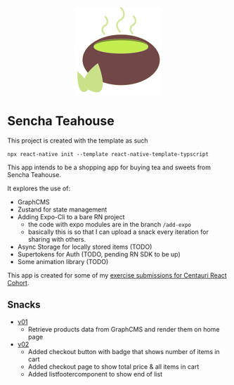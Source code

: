 <div align='center'>
  <img width='200' src='./logo.png' />
</div>

# Sencha Teahouse

This project is created with the template as such
```
npx react-native init --template react-native-template-typscript
```

This app intends to be a shopping app for buying tea and sweets from Sencha Teahouse. 

It explores the use of: 
- GraphCMS
- Zustand for state management
- Adding Expo-Cli to a bare RN project
  - the code with expo modules are in the branch `/add-expo`
  - basically this is so that I can upload a snack every iteration for sharing with others.
- Async Storage for locally stored items (TODO)
- Supertokens for Auth (TODO, pending RN SDK to be up)
- Some animation library (TODO)

This app is created for some of my [exercise submissions for Centauri React Cohort](https://github.com/lyqht/centauri-react-native).
## Snacks

- [v01](https://snack.expo.dev/@lyqht/sencha-teahouse-v01)
  - Retrieve products data from GraphCMS and render them on home page
- [v02](https://snack.expo.dev/@lyqht/sencha-teahouse-v2)
  -  Added checkout button with badge that shows number of items in cart
  -  Added checkout page to show total price & all items in cart
  -  Added listfootercomponent to show end of list